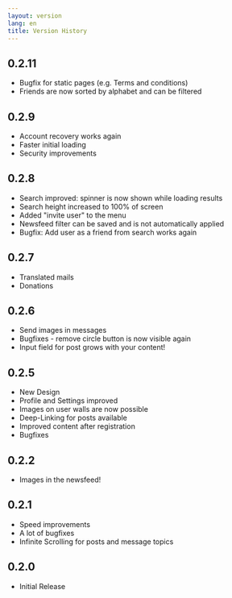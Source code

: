 ```yaml
---
layout: version
lang: en
title: Version History
---
```


## 0.2.11

* Bugfix for static pages (e.g. Terms and conditions)
* Friends are now sorted by alphabet and can be filtered

## 0.2.9

* Account recovery works again
* Faster initial loading
* Security improvements

## 0.2.8

* Search improved: spinner is now shown while loading results
* Search height increased to 100% of screen
* Added "invite user" to the menu
* Newsfeed filter can be saved and is not automatically applied
* Bugfix: Add user as a friend from search works again

## 0.2.7

* Translated mails
* Donations

## 0.2.6

* Send images in messages
* Bugfixes - remove circle button is now visible again
* Input field for post grows with your content!

## 0.2.5

* New Design
* Profile and Settings improved
* Images on user walls are now possible
* Deep-Linking for posts available
* Improved content after registration
* Bugfixes

## 0.2.2

* Images in the newsfeed!

## 0.2.1

* Speed improvements
* A lot of bugfixes
* Infinite Scrolling for posts and message topics

## 0.2.0

* Initial Release

